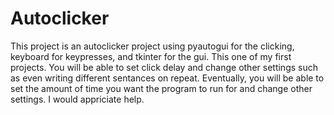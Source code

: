 # Autoclicker
This project is an autoclicker project using pyautogui for the clicking, keyboard for keypresses, and tkinter for the gui. This one of my first projects. 
You will be able to set click delay and change other settings such as even writing different sentances on repeat. Eventually, you will be able to set the amount of time you want 
the program to run for and change other settings. I would appriciate help. 
